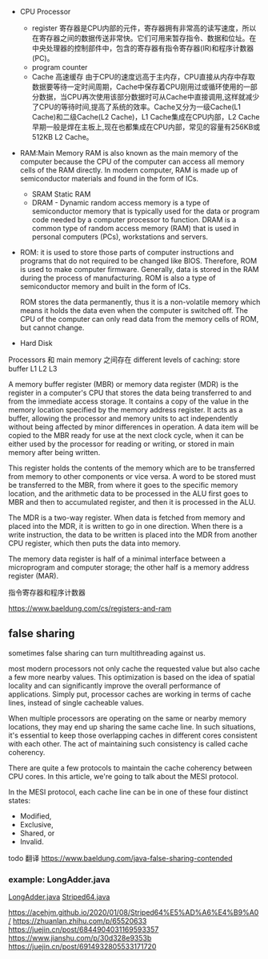 
+ CPU Processor
  - register
     寄存器是CPU内部的元件，寄存器拥有非常高的读写速度，所以在寄存器之间的数据传送非常快。它们可用来暂存指令、数据和位址。在中央处理器的控制部件中，包含的寄存器有指令寄存器(IR)和程序计数器(PC)。
  - program counter
  - Cache 高速缓存
    由于CPU的速度远高于主内存，CPU直接从内存中存取数据要等待一定时间周期，Cache中保存着CPU刚用过或循环使用的一部分数据，当CPU再次使用该部分数据时可从Cache中直接调用,这样就减少了CPU的等待时间,提高了系统的效率。Cache又分为一级Cache(L1 Cache)和二级Cache(L2 Cache)，L1 Cache集成在CPU内部，L2 Cache早期一般是焊在主板上,现在也都集成在CPU内部，常见的容量有256KB或512KB L2 Cache。
  
+ RAM:Main Memory
  RAM is also known as the main memory of the computer because the CPU of the computer can access all memory cells of the RAM directly. In modern computer, RAM is made up of semiconductor materials and found in the form of ICs.
  - SRAM Static RAM
  - DRAM - 
    Dynamic random access memory is a type of semiconductor memory that is typically used for the data or program code needed by a computer processor to function. DRAM is a common type of random access memory (RAM) that is used in personal computers (PCs), workstations and servers.
+ ROM:
  it is used to store those parts of computer instructions and programs that do not required to be changed like BIOS. Therefore, ROM is used to make computer firmware. Generally, data is stored in the RAM during the process of manufacturing. ROM is also a type of semiconductor memory and built in the form of ICs.

  ROM stores the data permanently, thus it is a non-volatile memory which means it holds the data even when the computer is switched off. The CPU of the computer can only read data from the memory cells of ROM, but cannot change.
+ Hard Disk

Processors 和 main memory 之间存在 different levels of caching: store buffer L1 L2 L3 

A memory buffer register (MBR) or memory data register (MDR) is the register in a computer's CPU that stores the data being transferred to and from the immediate access storage. It contains a copy of the value in the memory location specified by the memory address register. It acts as a buffer, allowing the processor and memory units to act independently without being affected by minor differences in operation. A data item will be copied to the MBR ready for use at the next clock cycle, when it can be either used by the processor for reading or writing, or stored in main memory after being written.

This register holds the contents of the memory which are to be transferred from memory to other components or vice versa. A word to be stored must be transferred to the MBR, from where it goes to the specific memory location, and the arithmetic data to be processed in the ALU first goes to MBR and then to accumulated register, and then it is processed in the ALU.

The MDR is a two-way register. When data is fetched from memory and placed into the MDR, it is written to go in one direction. When there is a write instruction, the data to be written is placed into the MDR from another CPU register, which then puts the data into memory.

The memory data register is half of a minimal interface between a microprogram and computer storage; the other half is a memory address register (MAR).


指令寄存器和程序计数器

https://www.baeldung.com/cs/registers-and-ram

## false sharing
sometimes false sharing can turn multithreading against us.

most modern processors not only cache the requested value but also cache a few more nearby values. This optimization is based on the idea of spatial locality and can significantly improve the overall performance of applications. Simply put, processor caches are working in terms of cache lines, instead of single cacheable values.

When multiple processors are operating on the same or nearby memory locations, they may end up sharing the same cache line. In such situations, it's essential to keep those overlapping caches in different cores consistent with each other. The act of maintaining such consistency is called cache coherency.

There are quite a few protocols to maintain the cache coherency between CPU cores. In this article, we're going to talk about the MESI protocol.

In the MESI protocol, each cache line can be in one of these four distinct states: 
- Modified, 
- Exclusive, 
- Shared, or 
- Invalid. 

todo 翻译 https://www.baeldung.com/java-false-sharing-contended

### example: LongAdder.java
[LongAdder.java](https://github.com/openjdk/jdk/blob/master/src/java.base/share/classes/java/util/concurrent/atomic/LongAdder.java)
[Striped64.java](https://github.com/openjdk/jdk/blob/master/src/java.base/share/classes/java/util/concurrent/atomic/Striped64.java)

https://acehjm.github.io/2020/01/08/Striped64%E5%AD%A6%E4%B9%A0/
https://zhuanlan.zhihu.com/p/65520633
https://juejin.cn/post/6844904031169593357
https://www.jianshu.com/p/30d328e9353b
https://juejin.cn/post/6914932805533171720

